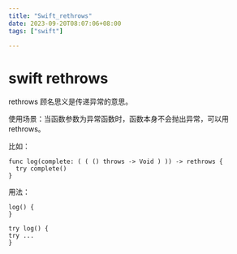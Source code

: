 ```yaml
---
title: "Swift_rethrows"
date: 2023-09-20T08:07:06+08:00
tags: ["swift"]

---
```


# swift rethrows

rethrows 顾名思义是传递异常的意思。

使用场景：当函数参数为异常函数时，函数本身不会抛出异常，可以用 rethrows。

比如：

```
func log(complete: ( ( () throws -> Void ) )) -> rethrows {
  try complete()
}
```

用法：

```
log() {
}

try log() {
try ...
}
```